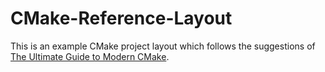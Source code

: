 # CMake-Reference-Layout

This is an example CMake project layout which follows the suggestions of  
[The Ultimate Guide to Modern CMake](https://rix0r.nl/blog/2015/08/13/cmake-guide/).